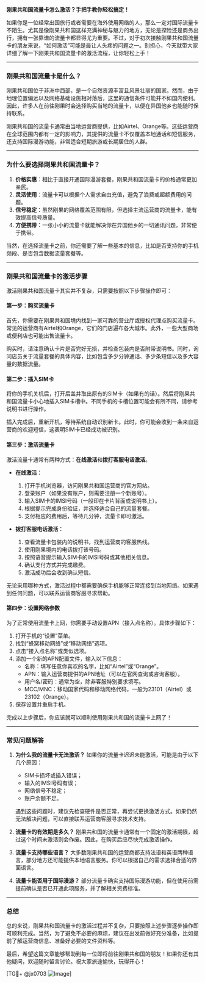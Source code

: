 **刚果共和国流量卡怎么激活？手把手教你轻松搞定！**

如果你是一位经常出国旅行或者需要在海外使用网络的人，那么一定对国际流量卡不陌生。尤其是像刚果共和国这样充满神秘与魅力的地方，无论是探险还是商务出行，拥有一张靠谱的流量卡都显得尤为重要。不过，对于初次接触刚果共和国流量卡的朋友来说，“如何激活”可能是最让人头疼的问题之一。别担心，今天就带大家详细了解一下刚果共和国流量卡的激活流程，让你轻松上手！

---

### **刚果共和国流量卡是什么？**
刚果共和国位于非洲中西部，是一个自然资源丰富且风景壮丽的国家。然而，由于地理位置偏远以及网络基础设施相对落后，这里的通信条件可能并不如国内便利。因此，许多人在前往刚果时会选择购买当地的流量卡，以便在异国他乡也能随时保持联系。

刚果共和国的流量卡通常由当地运营商提供，比如Airtel、Orange等。这些运营商在全球范围内都有一定的影响力，其提供的流量卡不仅覆盖本地通话和短信服务，还支持国际漫游功能，非常适合短期旅游或长期居住的人群。

---

### **为什么要选择刚果共和国流量卡？**
1. **价格实惠**：相比于直接开通国际漫游套餐，刚果共和国流量卡的价格通常更加亲民。
2. **灵活使用**：流量卡可以根据个人需求自由充值，避免了浪费或超额费用的问题。
3. **信号稳定**：虽然刚果的网络覆盖范围有限，但选择主流运营商的流量卡，能有效提高信号质量。
4. **方便携带**：一张小小的流量卡就能解决你在异国他乡的一切通讯问题，非常便于携带。

当然，在选择流量卡之前，你还需要了解一些基本的信息，比如是否支持你的手机频段、是否包含数据流量套餐等。

---

### **刚果共和国流量卡的激活步骤**
激活刚果共和国流量卡其实并不复杂，只需要按照以下步骤操作即可：

#### **第一步：购买流量卡**
首先，你需要在刚果共和国境内找到一家可靠的营业厅或授权代理点购买流量卡。常见的运营商有Airtel和Orange，它们的门店遍布各大城市。此外，一些大型商场或便利店也可能出售流量卡。

购买时，请注意确认卡片是否完好无损，并检查包装内是否附带说明书。同时，询问店员关于流量套餐的具体内容，比如包含多少分钟通话、多少条短信以及多大容量的数据流量。

#### **第二步：插入SIM卡**
将你的手机关机后，打开后盖并取出原有的SIM卡（如果有的话）。然后将刚果共和国流量卡小心地插入SIM卡槽中。不同手机的卡槽位置可能会有所不同，请参考说明书进行操作。

插入完成后，重新开机，等待系统自动识别新卡。此时，你可能会收到一条来自运营商的欢迎短信，这表明SIM卡已经成功被识别。

#### **第三步：激活流量卡**
激活流量卡通常有两种方式：**在线激活**和**拨打客服电话激活**。

- **在线激活**：
  1. 打开手机浏览器，访问刚果共和国运营商的官方网站。
  2. 登录账户（如果没有账户，则需要注册一个新账号）。
  3. 输入SIM卡的IMSI号码（一般印在卡片背面或说明书上）。
  4. 根据提示完成身份验证，并选择适合自己的流量套餐。
  5. 支付相应的费用后，等待几分钟，流量卡即可激活。

- **拨打客服电话激活**：
  1. 查看流量卡包装内的说明书，找到运营商的客服热线。
  2. 使用刚果境内的电话拨打该号码。
  3. 按照语音提示输入SIM卡的IMSI号码或其他相关信息。
  4. 确认支付方式并完成缴费。
  5. 激活成功后会收到确认短信。

无论采用哪种方式，激活过程中都需要确保手机能够正常连接到当地网络。如果遇到任何问题，可以联系运营商客服寻求帮助。

#### **第四步：设置网络参数**
为了正常使用流量卡上网，你需要手动设置APN（接入点名称）。具体步骤如下：

1. 打开手机的“设置”菜单。
2. 找到“蜂窝移动网络”或“移动网络”选项。
3. 点击“接入点名称”或类似选项。
4. 添加一个新的APN配置文件，输入以下信息：
   - 名称：填写任意你喜欢的名字，比如“Airtel”或“Orange”。
   - APN：输入运营商提供的APN地址（可以在官网查询或咨询客服）。
   - 用户名/密码：通常为空，除非客服特别要求填写。
   - MCC/MNC：移动国家代码和移动网络代码，一般为23101（Airtel）或23102（Orange）。
5. 保存设置并重启手机。

完成以上步骤后，你应该就可以顺利使用刚果共和国的流量卡上网了！

---

### **常见问题解答**
1. **为什么我的流量卡无法激活？**
   如果你的流量卡迟迟未能激活，可能是由于以下几个原因：
   - SIM卡损坏或插入错误；
   - 输入的IMSI号码有误；
   - 网络信号不稳定；
   - 账户余额不足。

   遇到这些问题时，建议先检查硬件是否正常，再尝试更换激活方式。如果仍然无法解决问题，可以直接联系运营商客服寻求技术支持。

2. **流量卡的有效期是多久？**
   刚果共和国的流量卡通常有一个固定的激活期限，超过这个时间未激活则会作废。因此，在购买后应尽快完成激活操作。

3. **流量卡支持哪些语言？**
   大多数刚果共和国的运营商都支持法语和英语两种语言，部分地方还可能提供本地语言服务。你可以根据自己的需求选择合适的界面语言。

4. **流量卡能否用于国际漫游？**
   部分流量卡确实支持国际漫游功能，但在使用前需提前确认是否已开通此项服务，并了解相关资费标准。

---

### **总结**
总的来说，刚果共和国流量卡的激活过程并不复杂，只要按照上述步骤逐步操作即可顺利完成。当然，为了避免不必要的麻烦，建议在出发前做好充分准备，比如提前了解运营商信息、准备好必要的文件资料等。

最后，希望这篇文章能够帮助到每一位即将前往刚果共和国的朋友！如果你还有其他疑问，欢迎随时留言讨论。祝大家旅途愉快，玩得开心！

[TG💪+ @jx0703 ![Image](https://github.com/user-attachments/assets/dbca1d08-cadb-493c-b0ec-ad6f7a83f270)]